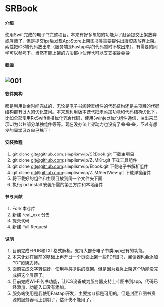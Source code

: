 # SRBook

#### 介绍
使用Swift完成的电子书完整项目。本来有好多想加的功能为了赶紧提交上架放弃或屏蔽了，但是提交ipa后发现AppStore上架图书类需要提供出版资质放弃上架。索性把iOS端代码放出来（服务端是Fastapi写的代码暂时不放出来），有需要的同学可以参考下。当然有能上架的方法都小伙伴也可以支支招😁😁😁

#### 截图

## ![001](./srbookimage.png)

#### 软件架构
都是利用业余时间完成的，无论是电子书阅读器组件的代码结构还是主项目的代码结构都有很大的优化空间。本来想利用版本迭代把未添加功能和代码结构优化下，比如全部使用RxSwift替换优化冗余代码，使用Swinject优化组件通信，抽出来显示UI为公共部分单独组件等等。现在没办法上架动力也没有了😂😂😂，不过有想发的同学可以自己搞下！

#### 安装教程

1.  git clone git@github.com:simplismvip/SRBook.git 下载主项目
2.  git clone git@github.com:simplismvip/ZJMKit.git 下载工具组件
3.  git clone git@github.com:simplismvip/Ebook.git 下载电子书解析组件
4.  git clone git@github.com:simplismvip/ZJMAlertView.git 下载弹窗组件
5.  将下载好的组件和主项目放到同一个文件夹下面
6.  执行pod install 安装所需的第三方库和本地组件

#### 参与贡献

1.  Fork 本仓库
2.  新建 Feat_xxx 分支
3.  提交代码
4.  新建 Pull Request


#### 说明

1.  目前完成EPUB和TXT格式解析。支持大部分电子书类app已有的功能。
2.  本来计划在目前的基础上再开出一个页面上架一些PDF图书，阅读器也会添加PDF阅读支持。
3.  面前完成文字转语音，使用苹果提供的框架，但是因为着急上架这个功能没完成把这个屏蔽了。
4.  目前完成Wi-Fi传书功能，让iOS设备成为服务器支持上传图书到app，代码已经添加，功能入口没有添加。
5.  服务端使用是我使用Fastapi开发，主要接口都是可用的。但是封面和图书资源的服务器马上到期了，估计快不能用了。
